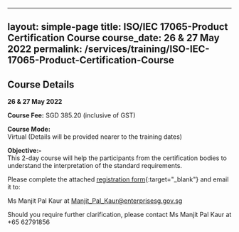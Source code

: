 ---
layout: simple-page
title: ISO/IEC 17065-Product Certification Course
course_date: 26 & 27 May 2022
permalink: /services/training/ISO-IEC-17065-Product-Certification-Course
----

## Course Details
**26 & 27 May 2022**

**Course Fee:** SGD 385.20 (inclusive of GST)

**Course Mode:**\
Virtual (Details will be provided nearer to the training dates)

**Objective:-**\
This 2-day course will help the participants from the certification bodies to understand the interpretation of the standard requirements.

Please complete the attached [registration form](/files/registration-forms/Registration-Form-ISO_IEC_17065.docx){:target="_blank"} and email it to:
 
Ms Manjit Pal Kaur at <Manjit_Pal_Kaur@enterprisesg.gov.sg>

Should you require further clarification, please contact Ms Manjit Pal Kaur at +65 62791856

